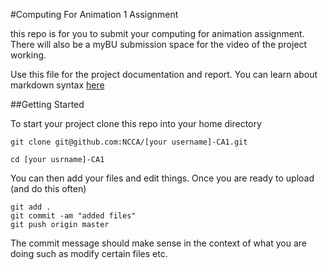 #Computing For Animation 1 Assignment

this repo is for you to submit your computing for animation assignment. There will also be a myBU submission space for the video of the project working.

Use this file for the project documentation and report. You can learn about markdown syntax [here]( https://help.github.com/articles/github-flavored-markdown/)

##Getting Started

To start your project clone this repo into your home directory

``` 
git clone git@github.com:NCCA/[your username]-CA1.git

cd [your usrname]-CA1

```

You can then add your files and edit things. Once you are ready to upload (and do this often)

```
git add .
git commit -am "added files"
git push origin master
```
The commit message should make sense in the context of what you are doing such as modify certain files etc.



